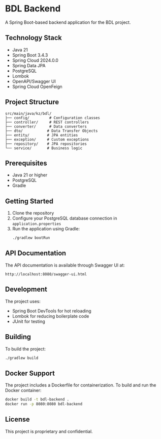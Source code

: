 # BDL Backend

A Spring Boot-based backend application for the BDL project.

## Technology Stack

- Java 21
- Spring Boot 3.4.3
- Spring Cloud 2024.0.0
- Spring Data JPA
- PostgreSQL
- Lombok
- OpenAPI/Swagger UI
- Spring Cloud OpenFeign

## Project Structure

```
src/main/java/kz/bdl/
├── config/         # Configuration classes
├── controller/     # REST controllers
├── converter/      # Data converters
├── dto/           # Data Transfer Objects
├── entity/        # JPA entities
├── exception/     # Custom exceptions
├── repository/    # JPA repositories
└── service/       # Business logic
```

## Prerequisites

- Java 21 or higher
- PostgreSQL
- Gradle

## Getting Started

1. Clone the repository
2. Configure your PostgreSQL database connection in `application.properties`
3. Run the application using Gradle:
   ```bash
   ./gradlew bootRun
   ```

## API Documentation

The API documentation is available through Swagger UI at:
```
http://localhost:8080/swagger-ui.html
```

## Development

The project uses:
- Spring Boot DevTools for hot reloading
- Lombok for reducing boilerplate code
- JUnit for testing

## Building

To build the project:
```bash
./gradlew build
```

## Docker Support

The project includes a Dockerfile for containerization. To build and run the Docker container:

```bash
docker build -t bdl-backend .
docker run -p 8080:8080 bdl-backend
```

## License

This project is proprietary and confidential. 